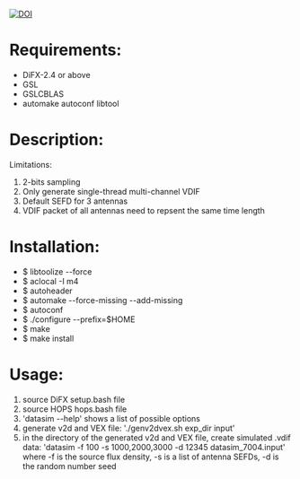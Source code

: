 [![DOI](https://zenodo.org/badge/39930086.svg)](https://zenodo.org/badge/latestdoi/39930086)


# Requirements:

* DiFX-2.4 or above
* GSL
* GSLCBLAS
* automake autoconf libtool

# Description:

Limitations:
1. 2-bits sampling
2. Only generate single-thread multi-channel VDIF
3. Default SEFD for 3 antennas
4. VDIF packet of all antennas need to repsent the same time length

# Installation:

* $ libtoolize --force
* $ aclocal -I m4
* $ autoheader
* $ automake --force-missing --add-missing
* $ autoconf
* $ ./configure --prefix=$HOME
* $ make
* $ make install

# Usage:
1. source DiFX setup.bash file
2. source HOPS hops.bash file
3. 'datasim --help' shows a list of possible options 
4. generate v2d and VEX file: './genv2dvex.sh exp_dir input'
5. in the directory of the generated v2d and VEX file, 
   create simulated .vdif data:
   'datasim -f 100 -s 1000,2000,3000 -d 12345 datasim_7004.input'
   where -f is the source flux density, -s is a list of antenna SEFDs,
   -d is the random number seed
